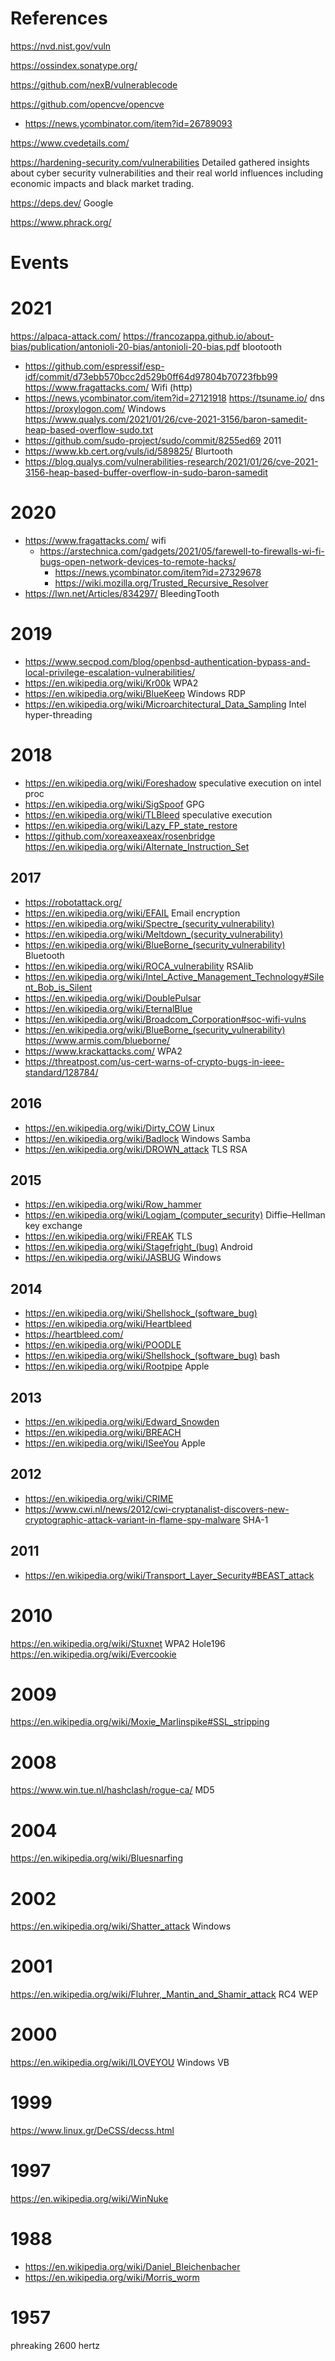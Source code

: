 # References
https://nvd.nist.gov/vuln

https://ossindex.sonatype.org/

https://github.com/nexB/vulnerablecode

https://github.com/opencve/opencve
* https://news.ycombinator.com/item?id=26789093

https://www.cvedetails.com/

https://hardening-security.com/vulnerabilities
Detailed gathered insights about cyber security vulnerabilities and their real world influences including economic impacts and black market trading.

https://deps.dev/ Google

https://www.phrack.org/

# Events
# 2021
https://alpaca-attack.com/ 
https://francozappa.github.io/about-bias/publication/antonioli-20-bias/antonioli-20-bias.pdf blootooth
* https://github.com/espressif/esp-idf/commit/d73ebb570bcc2d529b0ff64d97804b70723fbb99
https://www.fragattacks.com/ Wifi (http)
* https://news.ycombinator.com/item?id=27121918
https://tsuname.io/ dns
https://proxylogon.com/ Windows
https://www.qualys.com/2021/01/26/cve-2021-3156/baron-samedit-heap-based-overflow-sudo.txt
* https://github.com/sudo-project/sudo/commit/8255ed69 2011 
* https://www.kb.cert.org/vuls/id/589825/ Blurtooth
* https://blog.qualys.com/vulnerabilities-research/2021/01/26/cve-2021-3156-heap-based-buffer-overflow-in-sudo-baron-samedit

# 2020
* https://www.fragattacks.com/ wifi
  * https://arstechnica.com/gadgets/2021/05/farewell-to-firewalls-wi-fi-bugs-open-network-devices-to-remote-hacks/
    * https://news.ycombinator.com/item?id=27329678
    * https://wiki.mozilla.org/Trusted_Recursive_Resolver
* https://lwn.net/Articles/834297/ BleedingTooth

# 2019
* https://www.secpod.com/blog/openbsd-authentication-bypass-and-local-privilege-escalation-vulnerabilities/
* https://en.wikipedia.org/wiki/Kr00k WPA2
* https://en.wikipedia.org/wiki/BlueKeep Windows RDP
* https://en.wikipedia.org/wiki/Microarchitectural_Data_Sampling Intel hyper-threading

# 2018
* https://en.wikipedia.org/wiki/Foreshadow speculative execution on intel proc
* https://en.wikipedia.org/wiki/SigSpoof GPG
* https://en.wikipedia.org/wiki/TLBleed speculative execution
* https://en.wikipedia.org/wiki/Lazy_FP_state_restore
* https://github.com/xoreaxeaxeax/rosenbridge https://en.wikipedia.org/wiki/Alternate_Instruction_Set

## 2017
* https://robotattack.org/
* https://en.wikipedia.org/wiki/EFAIL Email encryption
* https://en.wikipedia.org/wiki/Spectre_(security_vulnerability)
* https://en.wikipedia.org/wiki/Meltdown_(security_vulnerability)
* https://en.wikipedia.org/wiki/BlueBorne_(security_vulnerability) Bluetooth
* https://en.wikipedia.org/wiki/ROCA_vulnerability RSAlib
* https://en.wikipedia.org/wiki/Intel_Active_Management_Technology#Silent_Bob_is_Silent
* https://en.wikipedia.org/wiki/DoublePulsar
* https://en.wikipedia.org/wiki/EternalBlue
* https://en.wikipedia.org/wiki/Broadcom_Corporation#soc-wifi-vulns
* https://en.wikipedia.org/wiki/BlueBorne_(security_vulnerability) https://www.armis.com/blueborne/  
* https://www.krackattacks.com/ WPA2
* https://threatpost.com/us-cert-warns-of-crypto-bugs-in-ieee-standard/128784/

## 2016
* https://en.wikipedia.org/wiki/Dirty_COW Linux
* https://en.wikipedia.org/wiki/Badlock Windows Samba  
* https://en.wikipedia.org/wiki/DROWN_attack TLS RSA

## 2015
* https://en.wikipedia.org/wiki/Row_hammer
* https://en.wikipedia.org/wiki/Logjam_(computer_security) Diffie–Hellman key exchange
* https://en.wikipedia.org/wiki/FREAK TLS
* https://en.wikipedia.org/wiki/Stagefright_(bug) Android
* https://en.wikipedia.org/wiki/JASBUG Windows

## 2014
* https://en.wikipedia.org/wiki/Shellshock_(software_bug)
* https://en.wikipedia.org/wiki/Heartbleed
 * https://heartbleed.com/
* https://en.wikipedia.org/wiki/POODLE
* https://en.wikipedia.org/wiki/Shellshock_(software_bug) bash
* https://en.wikipedia.org/wiki/Rootpipe Apple

## 2013
* https://en.wikipedia.org/wiki/Edward_Snowden
* https://en.wikipedia.org/wiki/BREACH
* https://en.wikipedia.org/wiki/ISeeYou Apple

## 2012
* https://en.wikipedia.org/wiki/CRIME
* https://www.cwi.nl/news/2012/cwi-cryptanalist-discovers-new-cryptographic-attack-variant-in-flame-spy-malware SHA-1

## 2011
* https://en.wikipedia.org/wiki/Transport_Layer_Security#BEAST_attack

# 2010
https://en.wikipedia.org/wiki/Stuxnet
WPA2 Hole196
https://en.wikipedia.org/wiki/Evercookie

# 2009
https://en.wikipedia.org/wiki/Moxie_Marlinspike#SSL_stripping

# 2008
https://www.win.tue.nl/hashclash/rogue-ca/ MD5

# 2004
https://en.wikipedia.org/wiki/Bluesnarfing

# 2002
https://en.wikipedia.org/wiki/Shatter_attack Windows

# 2001
https://en.wikipedia.org/wiki/Fluhrer,_Mantin_and_Shamir_attack RC4 WEP

# 2000
https://en.wikipedia.org/wiki/ILOVEYOU Windows VB

# 1999
https://www.linux.gr/DeCSS/decss.html

# 1997
https://en.wikipedia.org/wiki/WinNuke

# 1988
* https://en.wikipedia.org/wiki/Daniel_Bleichenbacher
* https://en.wikipedia.org/wiki/Morris_worm

# 1957
phreaking 2600 hertz
